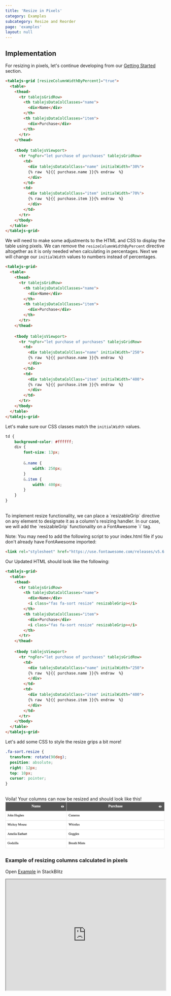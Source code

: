 ```yaml
---
title: 'Resize in Pixels'
category: Examples
subcategory: Resize and Reorder
page: 'examples'
layout: null
---
```


## Implementation

For resizing in pixels, let's continue developing from our <a href="./#/getting-started">Getting Started</a> section.

```html
<tablejs-grid [resizeColumnWidthByPercent]="true">
  <table>
    <thead>
      <tr tablejsGridRow>
        <th tablejsDataColClasses="name">
          <div>Name</div>
        </th>
        <th tablejsDataColClasses="item">
          <div>Purchase</div>
        </th>
      </tr>
    </thead>

    <tbody tablejsViewport>
      <tr *ngFor="let purchase of purchases" tablejsGridRow>
        <td>
          <div tablejsDataColClass="name" initialWidth="30%">
          {% raw  %}{{ purchase.name }}{% endraw  %}
          </div>
        </td>
        <td>
          <div tablejsDataColClass="item" initialWidth="70%">
          {% raw  %}{{ purchase.item }}{% endraw  %}
          </div>
        </td>
      </tr>
    </tbody>
  </table>
</tablejs-grid>
```

We will need to make some adjustments to the HTML and CSS to display the table using pixels.  We can remove the `resizeColumnWidthByPercent` directive altogether as it is only needed when calculating in percentages.  Next we will change our `initialWidth` values to numbers instead of percentages.

```html
<tablejs-grid>
  <table>
    <thead>
      <tr tablejsGridRow>
        <th tablejsDataColClasses="name">
          <div>Name</div>
        </th>
        <th tablejsDataColClasses="item">
          <div>Purchase</div>
        </th>
      </tr>
    </thead>

    <tbody tablejsViewport>
      <tr *ngFor="let purchase of purchases" tablejsGridRow>
        <td>
          <div tablejsDataColClass="name" initialWidth="250">
          {% raw  %}{{ purchase.name }}{% endraw  %}
          </div>
        </td>
        <td>
          <div tablejsDataColClass="item" initialWidth="400">
          {% raw  %}{{ purchase.item }}{% endraw  %}
          </div>
        </td>
      </tr>
    </tbody>
  </table>
</tablejs-grid>
```

Let's make sure our CSS classes match the `initialWidth` values.

```scss
td {
    background-color: #ffffff;
    div {
        font-size: 13px;

        &.name {
            width: 250px;
        }
        &.item {
            width: 400px;
        }
    }
}
```
<br/>
To implement resize functionality, we can place a `resizableGrip` directive on any element to designate it as a column's resizing handler.  In our case, we will add the `resizableGrip` functionality on a FontAwesome `i` tag.

Note: You may need to add the following script to your index.html file if you don't already have FontAwesome imported:

```html
<link rel="stylesheet" href="https://use.fontawesome.com/releases/v5.6.3/css/all.css" integrity="sha384-UHRtZLI+pbxtHCWp1t77Bi1L4ZtiqrqD80Kn4Z8NTSRyMA2Fd33n5dQ8lWUE00s/" crossorigin="anonymous">
```

Our Updated HTML should look like the following:

```html
<tablejs-grid>
  <table>
    <thead>
      <tr tablejsGridRow>
        <th tablejsDataColClasses="name">
          <div>Name</div>
          <i class="fas fa-sort resize" resizableGrip></i>
        </th>
        <th tablejsDataColClasses="item">
          <div>Purchase</div>
          <i class="fas fa-sort resize" resizableGrip></i>
        </th>
      </tr>
    </thead>

    <tbody tablejsViewport>
      <tr *ngFor="let purchase of purchases" tablejsGridRow>
        <td>
          <div tablejsDataColClass="name" initialWidth="250">
          {% raw  %}{{ purchase.name }}{% endraw  %}
          </div>
        </td>
        <td>
          <div tablejsDataColClass="item" initialWidth="400">
          {% raw  %}{{ purchase.item }}{% endraw  %}
          </div>
        </td>
      </tr>
    </tbody>
  </table>
</tablejs-grid>
```

Let's add some CSS to style the resize grips a bit more!

```scss
.fa-sort.resize {
  transform: rotate(90deg);
  position: absolute;
  right: 12px;
  top: 10px;
  cursor: pointer;
}
```
<br/>
Voila!  Your columns can now be resized and should look like this!

<img src="../examples/images/resize_columns_in_px.png" width="600" alt="Resize Columns in Pixels" />

<h3>Example of resizing columns calculated in pixels</h3>
<div>Open <a href="https://stackblitz.com/edit/tablejs-community-resize-px-ivy" target="_blank">Example</a> in StackBlitz <a href="https://stackblitz.com/edit/tablejs-community-resize-px-ivy" target="_blank"><i class="fas fa-external-link-alt"></i></a></div><p></p>
<iframe width="100%" height="350px" src="https://stackblitz.com/edit/tablejs-community-resize-px-ivy?ctl=1&embed=1&file=src/app/app.component.ts&hideExplorer=1&hideNavigation=1&theme=light&view=preview"></iframe>
